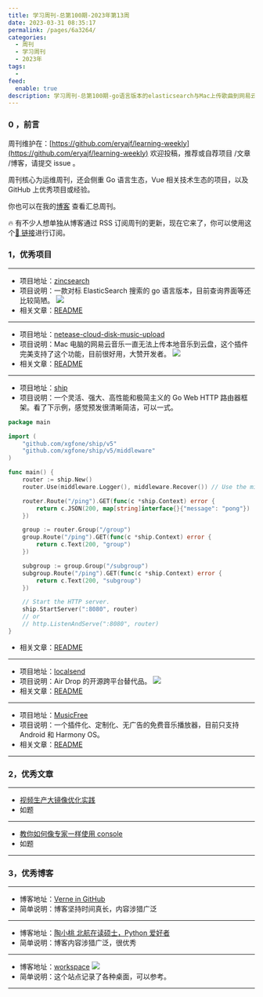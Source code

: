 ```yaml
---
title: 学习周刊-总第100期-2023年第13周
date: 2023-03-31 08:35:17
permalink: /pages/6a3264/
categories:
  - 周刊
  - 学习周刊
  - 2023年
tags:
  -
feed:
  enable: true
description: 学习周刊-总第100期-go语言版本的elasticsearch与Mac上传歌曲到网易云盘的插件
---
```


### 0 ，前言

周刊维护在：[https://github.com/eryajf/learning-weekly](https://github.com/eryajf/learning-weekly) 欢迎投稿，推荐或自荐项目 /文章 /博客，请提交 issue 。

周刊核心为运维周刊，还会侧重 Go 语言生态，Vue 相关技术生态的项目，以及 GitHub 上优秀项目或经验。

你也可以在我的[博客](http://fsvip.gitee.io/hexo-theme-fluid//learning-weekly/) 查看汇总周刊。

🔥 有不少人想单独从博客通过 RSS 订阅周刊的更新，现在它来了，你可以使用这个[🔗 链接](http://fsvip.gitee.io/hexo-theme-fluid//learning-weekly.xml)进行订阅。

### 1，优秀项目

---

- 项目地址：[zincsearch](https://github.com/zinclabs/zincsearch)
- 项目说明：一款对标 ElasticSearch 搜索的 go 语言版本，目前查询界面等还比较简陋。
  ![](http://t.eryajf.net/imgs/2023/02/666a8875045c530c.jpg)
- 相关文章：[README](https://github.com/zinclabs/zincsearch#readme)

---

- 项目地址：[netease-cloud-disk-music-upload](https://github.com/ydq/netease-cloud-disk-music-upload)
- 项目说明：Mac 电脑的网易云音乐一直无法上传本地音乐到云盘，这个插件完美支持了这个功能，目前很好用，大赞开发者。
  ![](http://t.eryajf.net/imgs/2023/02/0f3f100028f0f618.jpg)
- 相关文章：[README](https://github.com/ydq/netease-cloud-disk-music-upload#readme)

---

- 项目地址：[ship](https://github.com/xgfone/ship)
- 项目说明：一个灵活、强大、高性能和极简主义的 Go Web HTTP 路由器框架。看了下示例，感觉预发很清晰简洁，可以一式。

```go
package main

import (
	"github.com/xgfone/ship/v5"
	"github.com/xgfone/ship/v5/middleware"
)

func main() {
	router := ship.New()
	router.Use(middleware.Logger(), middleware.Recover()) // Use the middlewares.

	router.Route("/ping").GET(func(c *ship.Context) error {
		return c.JSON(200, map[string]interface{}{"message": "pong"})
	})

	group := router.Group("/group")
	group.Route("/ping").GET(func(c *ship.Context) error {
		return c.Text(200, "group")
	})

	subgroup := group.Group("/subgroup")
	subgroup.Route("/ping").GET(func(c *ship.Context) error {
		return c.Text(200, "subgroup")
	})

	// Start the HTTP server.
	ship.StartServer(":8080", router)
	// or
	// http.ListenAndServe(":8080", router)
}
```

- 相关文章：[README](https://github.com/xgfone/ship#readme)

---

- 项目地址：[localsend](https://github.com/localsend/localsend)
- 项目说明：Air Drop 的开源跨平台替代品。
  ![](http://t.eryajf.net/imgs/2023/02/1dd9e1b65e2068c7.png)
- 相关文章：[README](https://github.com/localsend/localsend#readme)

---

- 项目地址：[MusicFree](https://github.com/maotoumao/MusicFree)
- 项目说明：一个插件化、定制化、无广告的免费音乐播放器，目前只支持 Android 和 Harmony OS。
- 相关文章：[README](https://github.com/maotoumao/MusicFree#readme)

---

### 2，优秀文章

---

- [视频生产大镜像优化实践](https://mp.weixin.qq.com/s/ygVck9LsQWVFQcnsxRSsqw)
- 如题

---

- [教你如何像专家一样使用 console](https://mp.weixin.qq.com/s/oIpfW1Klu9Z5CWjxoflTsA)
- 如题

---

### 3，优秀博客

---

- 博客地址：[Verne in GitHub](https://blog.einverne.info/)
- 简单说明：博客坚持时间真长，内容涉猎广泛

---

- 博客地址：[陶小桃 北航在读硕士，Python 爱好者](https://www.52txr.cn/)
- 简单说明：博客内容涉猎广泛，很优秀

---

- 博客地址：[workspace](https://www.workspaces.xyz/)
  ![](http://t.eryajf.net/imgs/2023/03/4a5c64f48780da00.png)
- 简单说明：这个站点记录了各种桌面，可以参考。

---
